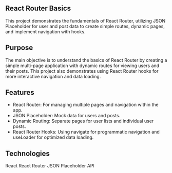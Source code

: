 ## React Router Basics
This project demonstrates the fundamentals of React Router, utilizing JSON Placeholder for user and post data to create simple routes, dynamic pages, and implement navigation with hooks.

## Purpose
The main objective is to understand the basics of React Router by creating a simple multi-page application with dynamic routes for viewing users and their posts. This project also demonstrates using React Router hooks for more interactive navigation and data loading.

## Features
- React Router: For managing multiple pages and navigation within the app.
- JSON Placeholder: Mock data for users and posts.
- Dynamic Routing: Separate pages for user lists and individual user posts.
- React Router Hooks: Using navigate for programmatic navigation and useLoader for optimized data loading.
## Technologies
React
React Router
JSON Placeholder API